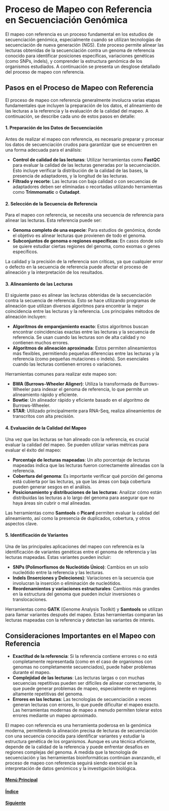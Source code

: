 # Proceso de Mapeo con Referencia en Secuenciación Genómica

El mapeo con referencia es un proceso fundamental en los estudios de secuenciación genómica, especialmente cuando se utilizan tecnologías de secuenciación de nueva generación (NGS). Este proceso permite alinear las lecturas obtenidas de la secuenciación contra un genoma de referencia conocido para identificar posiciones específicas, variaciones genéticas (como SNPs, indels), y comprender la estructura genómica de los organismos estudiados. A continuación se presenta un desglose detallado del proceso de mapeo con referencia.

## Pasos en el Proceso de Mapeo con Referencia

El proceso de mapeo con referencia generalmente involucra varias etapas fundamentales que incluyen la preparación de los datos, el alineamiento de las lecturas a la referencia y la evaluación de la calidad del mapeo. A continuación, se describe cada uno de estos pasos en detalle:

#### 1. **Preparación de los Datos de Secuenciación**
Antes de realizar el mapeo con referencia, es necesario preparar y procesar los datos de secuenciación crudos para garantizar que se encuentren en una forma adecuada para el análisis:

   - **Control de calidad de las lecturas**: Utilizar herramientas como **FastQC** para evaluar la calidad de las lecturas generadas por la secuenciación. Esto incluye verificar la distribución de la calidad de las bases, la presencia de adaptadores, y la longitud de las lecturas.
   - **Filtrado y recorte**: Las lecturas con baja calidad o con secuencias de adaptadores deben ser eliminadas o recortadas utilizando herramientas como **Trimmomatic** o **Cutadapt**.

#### 2. **Selección de la Secuencia de Referencia**
Para el mapeo con referencia, se necesita una secuencia de referencia para alinear las lecturas. Esta referencia puede ser:

   - **Genoma completo de una especie**: Para estudios de genómica, donde el objetivo es alinear lecturas que provienen de todo el genoma.
   - **Subconjuntos de genoma o regiones específicas**: En casos donde solo se quiere estudiar ciertas regiones del genoma, como exomas o genes específicos.

La calidad y la precisión de la referencia son críticas, ya que cualquier error o defecto en la secuencia de referencia puede afectar el proceso de alineación y la interpretación de los resultados.

#### 3. **Alineamiento de las Lecturas**
El siguiente paso es alinear las lecturas obtenidas de la secuenciación contra la secuencia de referencia. Esto se hace utilizando programas de alineación que utilizan diversos algoritmos para encontrar la mejor coincidencia entre las lecturas y la referencia. Los principales métodos de alineación incluyen:

   - **Algoritmos de emparejamiento exacto**: Estos algoritmos buscan encontrar coincidencias exactas entre las lecturas y la secuencia de referencia. Se usan cuando las lecturas son de alta calidad y no contienen muchos errores.
   - **Algoritmos de alineación aproximada**: Estos permiten alineamientos más flexibles, permitiendo pequeñas diferencias entre las lecturas y la referencia (como pequeñas mutaciones o indels). Son esenciales cuando las lecturas contienen errores o variaciones.

Herramientas comunes para realizar este mapeo son:
   - **BWA (Burrows-Wheeler Aligner)**: Utiliza la transformada de Burrows-Wheeler para indexar el genoma de referencia, lo que permite un alineamiento rápido y eficiente.
   - **Bowtie**: Un alineador rápido y eficiente basado en el algoritmo de Burrows-Wheeler.
   - **STAR**: Utilizado principalmente para RNA-Seq, realiza alineamientos de transcritos con alta precisión.

#### 4. **Evaluación de la Calidad del Mapeo**
Una vez que las lecturas se han alineado con la referencia, es crucial evaluar la calidad del mapeo. Se pueden utilizar varias métricas para evaluar el éxito del mapeo:

   - **Porcentaje de lecturas mapeadas**: Un alto porcentaje de lecturas mapeadas indica que las lecturas fueron correctamente alineadas con la referencia.
   - **Cobertura del genoma**: Es importante verificar qué porción del genoma está cubierta por las lecturas, ya que las áreas con baja cobertura pueden generar sesgos en el análisis.
   - **Posicionamiento y distribuciones de las lecturas**: Analizar cómo están distribuidas las lecturas a lo largo del genoma para asegurar que no haya áreas sin cubrir o mal alineadas.

Las herramientas como **Samtools** o **Picard** permiten evaluar la calidad del alineamiento, así como la presencia de duplicados, cobertura, y otros aspectos clave.

#### 5. **Identificación de Variantes**
Una de las principales aplicaciones del mapeo con referencia es la identificación de variantes genéticas entre el genoma de referencia y las lecturas mapeadas. Estas variantes pueden incluir:

   - **SNPs (Polimorfismos de Nucleótido Único)**: Cambios en un solo nucleótido entre la referencia y las lecturas.
   - **Indels (Inserciones y Deleciones)**: Variaciones en la secuencia que involucran la inserción o eliminación de nucleótidos.
   - **Reordenamientos y variaciones estructurales**: Cambios más grandes en la estructura del genoma que pueden incluir inversiones o translocaciones.

Herramientas como **GATK** (Genome Analysis Toolkit) y **Samtools** se utilizan para llamar variantes después del mapeo. Estas herramientas comparan las lecturas mapeadas con la referencia y detectan las variantes de interés.

## Consideraciones Importantes en el Mapeo con Referencia

   - **Exactitud de la referencia**: Si la referencia contiene errores o no está completamente representada (como en el caso de organismos con genomas no completamente secuenciados), puede haber problemas durante el mapeo.
   - **Complejidad de las lecturas**: Las lecturas largas o con muchas secuencias repetitivas pueden ser difíciles de alinear correctamente, lo que puede generar problemas de mapeo, especialmente en regiones altamente repetitivas del genoma.
   - **Errores en las lecturas**: Las tecnologías de secuenciación a veces generan lecturas con errores, lo que puede dificultar el mapeo exacto. Las herramientas modernas de mapeo a menudo permiten tolerar estos errores mediante un mapeo aproximado.

El mapeo con referencia es una herramienta poderosa en la genómica moderna, permitiendo la alineación precisa de lecturas de secuenciación con una secuencia conocida para identificar variantes y estudiar la estructura genética de los organismos. Aunque es una técnica eficiente, depende de la calidad de la referencia y puede enfrentar desafíos en regiones complejas del genoma. A medida que la tecnología de secuenciación y las herramientas bioinformáticas continúan avanzando, el proceso de mapeo con referencia seguirá siendo esencial en la interpretación de datos genómicos y la investigación biológica.

#### [Menú Principal](../../index.md)
#### [Índice](./index.md)
#### [Siguiente](./06_aplicacionesdelmapeo.md)